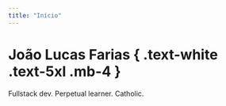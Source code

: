 ```yaml
---
title: "Início"
---
```


# João Lucas Farias { .text-white .text-5xl .mb-4 }

Fullstack dev. Perpetual learner. Catholic.
